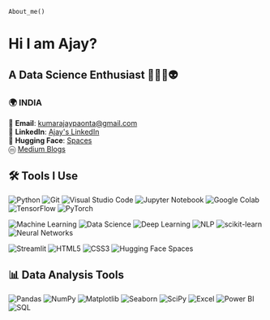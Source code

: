 `About_me()`

# Hi I am Ajay?
## A Data Science Enthusiast 👨🏻‍💻👽

### 🌍 **INDIA** 
📧 **Email**: kumarajaypaonta@gmail.com <br>
🔗 **LinkedIn**: [Ajay's LinkedIn](https://www.linkedin.com/in/ajay-kumar-72ba861b8/) <br>
🤗 **Hugging Face**: [Spaces](https://huggingface.co/musk12) <br>
ⓜ [Medium Blogs](https://medium.com/@kumarajaypaonta)


## 🛠️ Tools I Use

![Python](https://img.shields.io/badge/-Python-3776AB?logo=python&logoColor=white&style=flat-square)
![Git](https://img.shields.io/badge/-Git-F05032?logo=git&logoColor=white&style=flat-square)
![Visual Studio Code](https://img.shields.io/badge/-VS_Code-007ACC?logo=visual-studio-code&logoColor=white&style=flat-square)
![Jupyter Notebook](https://img.shields.io/badge/-Jupyter_Notebook-F37626?logo=jupyter&logoColor=white&style=flat-square)
![Google Colab](https://img.shields.io/badge/-Google%20Colab-F9AB00?logo=google-colab&logoColor=white&style=flat-square)
![TensorFlow](https://img.shields.io/badge/-TensorFlow-FF6F00?logo=tensorflow&logoColor=white&style=flat-square)
![PyTorch](https://img.shields.io/badge/-PyTorch-EE4C2C?logo=pytorch&logoColor=white&style=flat-square)

![Machine Learning](https://img.shields.io/badge/-Machine_Learning-102230?logo=data:image/svg+xml;base64,...&style=flat-square)
![Data Science](https://img.shields.io/badge/-Data_Science-3776AB?style=flat-square&logo=python)
![Deep Learning](https://img.shields.io/badge/-Deep_Learning-3776AB?style=flat-square&logo=tensorflow)
![NLP](https://img.shields.io/badge/-NLP-3776AB?style=flat-square&logo=python)
![scikit-learn](https://img.shields.io/badge/-scikit--learn-F7931E?logo=scikit-learn&logoColor=white&style=flat-square)
![Neural Networks](https://img.shields.io/badge/-Neural%20Networks-EE4C2C?logo=pytorch&logoColor=white&style=flat-square)

![Streamlit](https://img.shields.io/badge/-Streamlit-FF4B4B?logo=streamlit&logoColor=white&style=flat-square)
![HTML5](https://img.shields.io/badge/-HTML5-E34F26?logo=html5&logoColor=white&style=flat-square)
![CSS3](https://img.shields.io/badge/-CSS3-1572B6?logo=css3&logoColor=white&style=flat-square)
![Hugging Face Spaces](https://img.shields.io/badge/-Hugging%20Face%20Spaces-FFD700?logo=huggingface&logoColor=black&style=flat-square)

## 📊 Data Analysis Tools

![Pandas](https://img.shields.io/badge/-Pandas-150458?logo=pandas&logoColor=white&style=flat-square)
![NumPy](https://img.shields.io/badge/-NumPy-013243?logo=numpy&logoColor=white&style=flat-square)
![Matplotlib](https://img.shields.io/badge/-Matplotlib-11557C?logo=Matplotlib&logoColor=white&style=flat-square)
![Seaborn](https://img.shields.io/badge/-Seaborn-3776AB?logoColor=white&style=flat-square)
![SciPy](https://img.shields.io/badge/-SciPy-8CAAE6?logo=scipy&logoColor=white&style=flat-square)
![Excel](https://img.shields.io/badge/-Excel-217346?logo=microsoft-excel&logoColor=white&style=flat-square)
![Power BI](https://img.shields.io/badge/-Power%20BI-F2C811?logo=power-bi&logoColor=black&style=flat-square)
![SQL](https://img.shields.io/badge/-SQL-4479A1?logo=MySQL&logoColor=white&style=flat-square)



 

